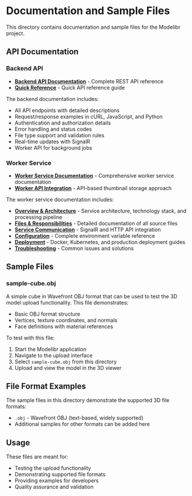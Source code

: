 # Documentation and Sample Files

This directory contains documentation and sample files for the Modelibr project.

## API Documentation

### Backend API
- **[Backend API Documentation](./backend/README.md)** - Complete REST API reference
- **[Quick Reference](./backend/QUICK_REFERENCE.md)** - Quick API reference guide

The backend documentation includes:
- All API endpoints with detailed descriptions
- Request/response examples in cURL, JavaScript, and Python
- Authentication and authorization details
- Error handling and status codes
- File type support and validation rules
- Real-time updates with SignalR
- Worker API for background jobs

### Worker Service
- **[Worker Service Documentation](worker/)** - Comprehensive worker service documentation
- **[Worker API Integration](worker-api-integration.md)** - API-based thumbnail storage approach

The worker service documentation includes:
- **[Overview & Architecture](worker/index.md)** - Service architecture, technology stack, and processing pipeline
- **[Files & Responsibilities](worker/files-and-responsibilities.md)** - Detailed documentation of all source files
- **[Service Communication](worker/service-communication.md)** - SignalR and HTTP API integration
- **[Configuration](worker/configuration.md)** - Complete environment variable reference
- **[Deployment](worker/deployment.md)** - Docker, Kubernetes, and production deployment guides
- **[Troubleshooting](worker/troubleshooting.md)** - Common issues and solutions

## Sample Files

### sample-cube.obj
A simple cube in Wavefront OBJ format that can be used to test the 3D model upload functionality. This file demonstrates:
- Basic OBJ format structure
- Vertices, texture coordinates, and normals
- Face definitions with material references

To test with this file:
1. Start the Modelibr application
2. Navigate to the upload interface
3. Select `sample-cube.obj` from this directory
4. Upload and view the model in the 3D viewer

## File Format Examples

The sample files in this directory demonstrate the supported 3D file formats:
- `.obj` - Wavefront OBJ (text-based, widely supported)
- Additional samples for other formats can be added here

## Usage

These files are meant for:
- Testing the upload functionality
- Demonstrating supported file formats
- Providing examples for developers
- Quality assurance and validation
